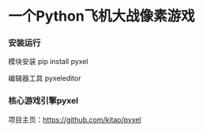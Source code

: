 # 一个Python飞机大战像素游戏



### 安装运行
模块安装
pip install pyxel

编辑器工具
pyxeleditor <yourfilename>


### 核心游戏引擎pyxel
项目主页：https://github.com/kitao/pyxel

